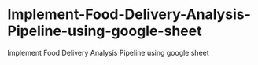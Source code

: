 # Implement-Food-Delivery-Analysis-Pipeline-using-google-sheet
Implement Food Delivery Analysis Pipeline using google sheet
